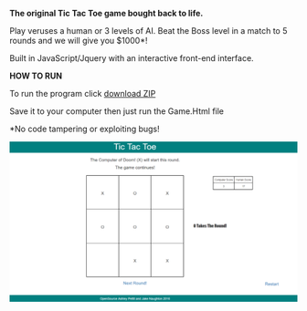 <b>The original Tic Tac Toe game bought back to life.</b>

Play veruses a human or 3 levels of AI. Beat the Boss level in a match to 5 rounds and we will give you $1000*!

Built in JavaScript/Jquery with an interactive front-end interface. 

<b> HOW TO RUN </b>

To run the program click <a href="https://github.com/Ashley-Pettit/TicTacToe/archive/master.zip">download ZIP</a>

Save it to your computer then just run the Game.Html file

*No code tampering or exploiting bugs!

<img src="/Images/TTT.png"/>
